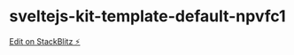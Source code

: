 # sveltejs-kit-template-default-npvfc1

[Edit on StackBlitz ⚡️](https://stackblitz.com/edit/sveltejs-kit-template-default-npvfc1)